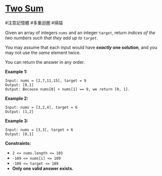 # [Two Sum](https://leetcode.com/problems/two-sum/description/ "https://leetcode.com/problems/two-sum/description/")

#注意記憶體
#多重迴圈
#掃描

Given an array of integers `nums` and an integer `target`, return _indices of the two numbers such that they add up to `target`_.

You may assume that each input would have **_exactly_ one solution**, and you may not use the _same_ element twice.

You can return the answer in any order.

**Example 1:**

```
Input: nums = [2,7,11,15], target = 9
Output: [0,1]
Output: Because nums[0] + nums[1] == 9, we return [0, 1].
```

**Example 2:**

```
Input: nums = [3,2,4], target = 6
Output: [1,2]
```

**Example 3:**

```
Input: nums = [3,3], target = 6
Output: [0,1]
```

**Constraints:**

-   `2 <= nums.length <= 103`
-   `-109 <= nums[i] <= 109`
-   `-109 <= target <= 109`
-   **Only one valid answer exists.**